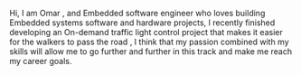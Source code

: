 Hi, I am Omar , and Embedded software engineer who loves building Embedded systems software and hardware projects, I recently finished developing an On-demand traffic light control project that makes it easier for the walkers to pass the road , I think that my passion combined with my skills will allow me to go further and further in this track and make me reach my career goals.

<!---
omarahmedfcb/omarahmedfcb is a ✨ special ✨ repository because its `README.md` (this file) appears on your GitHub profile.
You can click the Preview link to take a look at your changes.
--->

